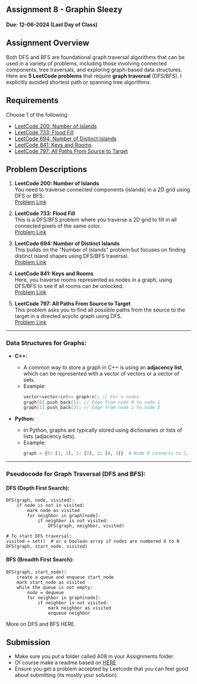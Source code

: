 ## Assignment 8 - Graphin Sleezy

#### Due: 12-06-2024 (Last Day of Class)

## Assignment Overview

Both DFS and BFS are foundational graph traversal algorithms that can be used in a variety of problems, including those involving connected components, tree traversals, and exploring graph-based data structures. Here are **5 LeetCode problems** that require **graph traversal** (DFS/BFS). I explicitly avoided shortest path or spanning tree algorithms.

## Requirements

Choose 1 of the following:

- [LeetCode 200: Number of Islands](https://leetcode.com/problems/Number-of-Islands/)
- [LeetCode 733: Flood Fill](https://leetcode.com/problems/Flood-Fill/)
- [LeetCode 694: Number of Distinct Islands](https://leetcode.com/problems/Number-of-Distinct-Islands/)
- [LeetCode 841: Keys and Rooms](https://leetcode.com/problems/Keys-and-Rooms)
- [LeetCode 797: All Paths From Source to Target](https://leetcode.com/problems/All-Paths-From-Source-to-Target/)

## Problem Descriptions

1. **LeetCode 200: Number of Islands**  
   You need to traverse connected components (islands) in a 2D grid using DFS or BFS.  
   [Problem Link](https://leetcode.com/problems/number-of-islands/)

2. **LeetCode 733: Flood Fill**  
   This is a DFS/BFS problem where you traverse a 2D grid to fill in all connected pixels of the same color.  
   [Problem Link](https://leetcode.com/problems/flood-fill/)

3. **LeetCode 694: Number of Distinct Islands**  
   This builds on the "Number of Islands" problem but focuses on finding distinct island shapes using DFS/BFS traversal.  
   [Problem Link](https://leetcode.com/problems/number-of-distinct-islands/)

4. **LeetCode 841: Keys and Rooms**  
   Here, you traverse rooms represented as nodes in a graph, using DFS/BFS to see if all rooms can be unlocked.  
   [Problem Link](https://leetcode.com/problems/keys-and-rooms/)

5. **LeetCode 797: All Paths From Source to Target**  
   This problem asks you to find all possible paths from the source to the target in a directed acyclic graph using DFS.  
   [Problem Link](https://leetcode.com/problems/all-paths-from-source-to-target/)

---

### Data Structures for Graphs:

- **C++:**

  - A common way to store a graph in C++ is using an **adjacency list**, which can be represented with a vector of vectors or a vector of sets.
  - Example:
    ```cpp
    vector<vector<int>> graph(n); // For n nodes
    graph[0].push_back(1); // Edge from node 0 to node 1
    graph[1].push_back(2); // Edge from node 1 to node 2
    ```

- **Python:**
  - In Python, graphs are typically stored using dictionaries or lists of lists (adjacency lists).
  - Example:
    ```python
    graph = {0: [1, 2], 1: [2], 2: [0, 3]}  # Node 0 connects to 1, 2; etc.
    ```

---

### Pseudocode for Graph Traversal (DFS and BFS):

#### **DFS (Depth First Search)**:

```text
DFS(graph, node, visited):
    if node is not in visited:
        mark node as visited
        for neighbor in graph[node]:
            if neighbor is not visited:
                DFS(graph, neighbor, visited)

# To start DFS traversal:
visited = set()  # or a boolean array if nodes are numbered 0 to N
DFS(graph, start_node, visited)
```

#### **BFS (Breadth First Search)**:

```text
BFS(graph, start_node):
    create a queue and enqueue start_node
    mark start_node as visited
    while the queue is not empty:
        node = dequeue
        for neighbor in graph[node]:
            if neighbor is not visited:
                mark neighbor as visited
                enqueue neighbor
```

More on DFS and BFS HERE.

## Submission

- Make sure you put a folder called A08 in your Assignments folder.
- Of course make a readme based on [HERE](/Users/griffin/Sync/__currentCourses/4883-Programming_Techniques/Resources/03-Readmees/README.md)
- Ensure you get a problem accepted by Leetcode that you can feel good about submitting (its mostly your solution).
